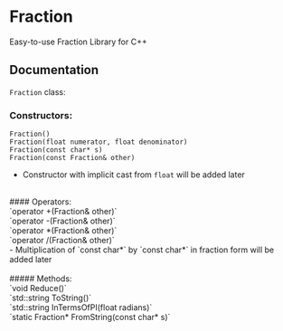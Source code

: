 # Fraction
Easy-to-use Fraction Library for C++


## Documentation

`Fraction` class:

### Constructors:</br>
`Fraction()` </br>
`Fraction(float numerator, float denominator)`</br>
`Fraction(const char* s)`</br>
`Fraction(const Fraction& other)`</br>
- Constructor with implicit cast from `float` will be added later</br>
</br>
#### Operators:</br>
`operator +(Fraction& other)`</br>
`operator -(Fraction& other)`</br>
`operator *(Fraction& other)`</br>
`operator /(Fraction& other)`</br>
- Multiplication of `const char*` by `const char*` in fraction form will be added later</br>
</br>
##### Methods:</br>
`void Reduce()`</br>
`std::string ToString()`</br>
`std::string InTermsOfPI(float radians)`</br>
`static Fraction* FromString(const char* s)`</br>
